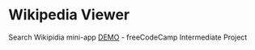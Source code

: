 # Wikipedia Viewer
Search Wikipidia mini-app [DEMO](https://boniverski.github.io/wikipedia-viewer/) - freeCodeCamp Intermediate Project
